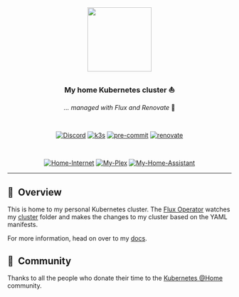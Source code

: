 <div align="center">

<img src="https://camo.githubusercontent.com/5b298bf6b0596795602bd771c5bddbb963e83e0f/68747470733a2f2f692e696d6775722e636f6d2f7031527a586a512e706e67" align="center" width="144px" height="144px"/>

### My home Kubernetes cluster :sailboat:
_... managed with Flux and Renovate_ :robot:

</div>

<br/>

<div align="center">

[![Discord](https://img.shields.io/badge/discord-chat-7289DA.svg?style=for-the-badge&logo=discord&logoColor=white)](https://discord.gg/sTMX7Vh)
[![k3s](https://img.shields.io/badge/k3s-v1.21.2-orange?style=for-the-badge&logo=kubernetes&logoColor=white)](https://k3s.io/)
[![pre-commit](https://img.shields.io/badge/pre--commit-enabled-brightgreen?logo=pre-commit&logoColor=white&style=for-the-badge)](https://github.com/pre-commit/pre-commit)
[![renovate](https://img.shields.io/badge/renovate-enabled-green?style=for-the-badge&logo=renovatebot&logoColor=white)](https://github.com/renovatebot/renovate)

</div>

<br/>

<div align="center">

[![Home-Internet](https://img.shields.io/uptimerobot/status/m784591389-ddbc4c84041a70eb6f6a3fb4?color=blueviolet&label=home%20internet&style=for-the-badge&logo=aiohttp&logoColor=white)](https://uptimerobot.com)
[![My-Plex](https://img.shields.io/uptimerobot/status/m784591338-cbf3205bc18109108eb0ea8e?logo=plex&logoColor=white&color=orange&label=my%20plex&style=for-the-badge)](https://plex.tv)
[![My-Home-Assistant](https://img.shields.io/uptimerobot/status/m786203807-32ce99612d7b2d01b89c4315?logo=homeassistant&logoColor=white&color=lightblue&label=my%20home%20assistant&style=for-the-badge)](https://www.home-assistant.io/)

</div>

---

## :book:&nbsp; Overview

This is home to my personal Kubernetes cluster. The [Flux Operator](https://github.com/fluxcd/flux2) watches my [cluster](./cluster/) folder and makes the changes to my cluster based on the YAML manifests.

For more information, head on over to my [docs](https://onedr0p.github.io/home-cluster/).

## :handshake:&nbsp; Community

Thanks to all the people who donate their time to the [Kubernetes @Home](https://github.com/k8s-at-home/) community.
